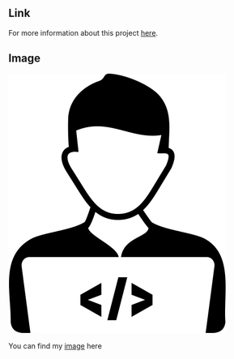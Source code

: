## Link
For more information about this project [here](https://github.com/drmskrblt).


## Image
![github-git](programmer-icon.png)

You can find my [image](programmer-icon.png) here
